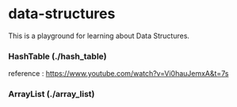 # data-structures
This is a playground for learning about Data Structures.

### HashTable (./hash_table)
reference : https://www.youtube.com/watch?v=Vi0hauJemxA&t=7s

### ArrayList (./array_list)